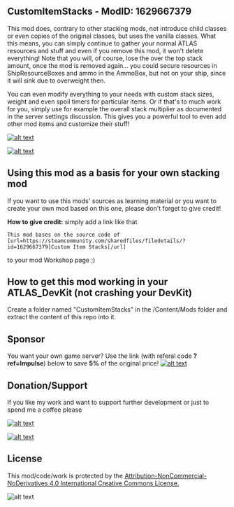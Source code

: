 ## CustomItemStacks - ModID: 1629667379
This mod does, contrary to other stacking mods, not introduce child classes or even copies of the original classes, but uses the vanilla classes. What this means, you can simply continue to gather your normal ATLAS resources and stuff and even if you remove this mod, it won't delete everything! Note that you will, of course, lose the over the top stack amount, once the mod is removed again... you could secure resources in ShipResourceBoxes and ammo in the AmmoBox, but not on your ship, since it will sink due to overweight then.

You can even modify everything to your needs with custom stack sizes, weight and even spoil timers for particular items. Or if that's to much work for you, simply use for example the overall stack multiplier as documented in the server settings discussion. This gives you a powerful tool to even add other mod items and customize their stuff!

[![alt text](https://i.imgur.com/x4YkqgY.jpg "Default ItemSettings")](https://drive.google.com/open?id=1gxikojJzbMFDO_31G4KryuVauTbGo_RNEc-P7g7qKoE)

[![alt text](https://i.imgur.com/qHUWkAc.jpg "Default ItemSettings")](https://drive.google.com/open?id=1gxikojJzbMFDO_31G4KryuVauTbGo_RNEc-P7g7qKoE)


## Using this mod as a basis for your own stacking mod
If you want to use this mods' sources as learning material or you want to create your own mod based on this one, please don't forget to give credit!

**How to give credit:** simply add a link like that 
```
This mod bases on the source code of [url=https://steamcommunity.com/sharedfiles/filedetails/?id=1629667379]Custom Item Stacks[/url]
```
to your mod Workshop page ;)

## How to get this mod working in your ATLAS_DevKit (not crashing your DevKit)
Create a folder named "CustomItemStacks" in the /Content/Mods folder and extract the content of this repo into it.

## Sponsor
You want your own game server? Use the link (with referal code **?ref=Impulse**) below to save **5%** of the original price!
[![alt text](https://i.imgur.com/kPuuDSj.png "G-Protal")](https://www.g-portal.com?ref=Impulse)

## Donation/Support
If you like my work and want to support further development or just to spend me a coffee please

[![alt text](https://i.imgur.com/Y0XkUcd.png "Paypal $")](https://www.paypal.com/cgi-bin/webscr?cmd=_s-xclick&hosted_button_id=S3WQNNSVY8VAL)

[![alt text](https://i.imgur.com/xezX26q.png "Paypal €")](https://www.paypal.com/cgi-bin/webscr?cmd=_s-xclick&hosted_button_id=VQRPA46YADD9J)


## License
This mod/code/work is protected by the
[Attribution-NonCommercial-NoDerivatives 4.0 International Creative Commons License.](http://creativecommons.org/licenses/by-nc-nd/4.0/legalcode)

![alt text](https://i.imgur.com/Ag8OZgE.png "CCv4")
